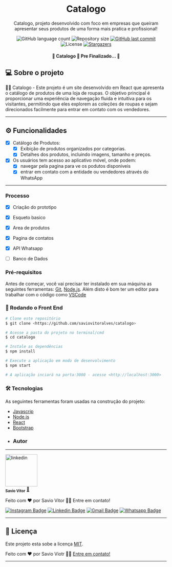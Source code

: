 
<h1 align="center">Catalogo</h1>
<p align="center"> Catalogo, projeto desenvolvido com foco em empresas que queiram apresentar seus produtos de uma forma mais pratica e profissional!</p>

<p align="center">
  <img alt="GitHub language count" src="https://img.shields.io/github/languages/count/saviovitoralves/catalogo?color=%2304D361">

  <img alt="Repository size" src="https://img.shields.io/github/repo-size/saviovitoralves/catalogo">

  <a href="https://github.com/saviovitoralves/catalogo/commits/master">
    <img alt="GitHub last commit" src="https://img.shields.io/github/last-commit/saviovitoralves/catalogo">
  </a>
    
   <img alt="License" src="https://img.shields.io/badge/license-MIT-brightgreen">
   <a href="https://github.com/saviovitoralves/catalogo/stargazers">
    <img alt="Stargazers" src="https://img.shields.io/github/stars/saviovitoralves/catalogo?style=social">
  </a>
  
</p>

<h4 align="center"> 
	🚧  Catalogo 🚀 Pre Finalizado...  🚧
</h4>

## 💻 Sobre o projeto

👗👔 Catalogo - Este projeto é um site desenvolvido em React que apresenta o catálogo de produtos de uma loja de roupas. O objetivo principal é proporcionar uma experiência de navegação fluida e intuitiva para os visitantes, permitindo que eles explorem as coleções de roupas e sejam direcionados facilmente para entrar em contato com os vendedores.

---

## ⚙️ Funcionalidades
- [x] Catálogo de Produtos:
    - [x] Exibição de produtos organizados por categorias.
    - [x] Detalhes dos produtos, incluindo imagens, tamanho e preços.
- [x] Os usuários tem acesso ao aplicativo móvel, onde podem:
  - [x] navegar pela pagina para ve os podutos disponiveis 
  - [x] entrar em contato com a entidade ou vendedores através do WhatsApp

---

### Processo
- [x] Criação do prototipo
- [x] Esqueto basico
- [x] Area de produtos
- [x] Pagina de contatos
- [x] API Whatsapp
- [ ] Banco de Dados


### Pré-requisitos

Antes de começar, você vai precisar ter instalado em sua máquina as seguintes ferramentas:
[Git](https://git-scm.com), [Node.js](https://nodejs.org/en/). 
Além disto é bom ter um editor para trabalhar com o código como [VSCode](https://code.visualstudio.com/)

### 🎲 Rodando o Front End

```bash
# Clone este repositório
$ git clone <https://github.com/saviovitoralves/catalogo>

# Acesse a pasta do projeto no terminal/cmd
$ cd catalogo

# Instale as dependências
$ npm install

# Execute a aplicação em modo de desenvolvimento
$ npm start

# A aplicação inciará na porta:3000 - acesse <http://localhost:3000>
```

### 🛠 Tecnologias

As seguintes ferramentas foram usadas na construção do projeto:

- [Javascrip](https://developer.mozilla.org/pt-BR/docs/Web/JavaScript)
- [Node.js](https://nodejs.org/en/)
- [React](https://pt-br.reactjs.org/)
- [Bootstrap](https://getbootstrap.com/)
- ### Autor
---

<a>
 <img border-radius= 50%; src="https://media.licdn.com/dms/image/v2/D4D03AQFzQ8EE_uDELQ/profile-displayphoto-shrink_800_800/profile-displayphoto-shrink_800_800/0/1713567713570?e=1729728000&v=beta&t=ujHAU4WTfFEDji8f0vgADSrgb2fOJ12JXHoZQhkYvuU" width="100px;" alt="linkedin"/>
 <br />
 <sub><b>Savio Vitor</b></sub></a> <a href="https://www.linkedin.com/in/saviovitoralves/" title="Linkedin">🚀</a>


Feito com ❤️ por Savio Vitor 👋🏽 Entre em contato!

[![Instagram Badge](https://img.shields.io/badge/-@saviovitoralves-%237519C1?style=flat-square&labelColor=%237519C1&logo=Instagram&logoColor=white&link=https://instagram.com/saviovitoralves)](https://instagram.com/saviovitoralves) [![Linkedin Badge](https://img.shields.io/badge/-Savio_Vitor-blue?style=flat-square&logo=Linkedin&logoColor=white&link=https://www.linkedin.com/in/saviovitoralves/)](https://www.linkedin.com/in/saviovitoralves/) 
[![Gmail Badge](https://img.shields.io/badge/-saviovitor2@gmail.com-c14438?style=flat-square&logo=Gmail&logoColor=white&link=mailto:saviovitor2@gmail.com)](mailto:saviovitor2@gmail.com)
[![Whatsapp Badge](https://img.shields.io/badge/-Savio_Vitor-green?style=flat-square&logo=Whatsapp&logoColor=white&link=https://api.whatsapp.com/send?phone=5563991080174)](https://api.whatsapp.com/send?phone=5563991080174)

---

## 📝 Licença

Este projeto esta sobe a licença [MIT](./LICENSE).

Feito com ❤️ por Savio Viotr 👋🏽 [Entre em contato!](https://api.whatsapp.com/send?phone=5563991080174)

---
